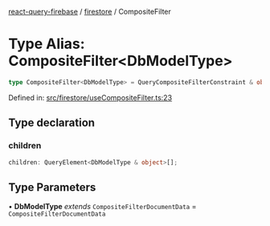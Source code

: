 [react-query-firebase](../../modules.md) / [firestore](../index.md) / CompositeFilter

# Type Alias: CompositeFilter\<DbModelType\>

```ts
type CompositeFilter<DbModelType> = QueryCompositeFilterConstraint & object;
```

Defined in: [src/firestore/useCompositeFilter.ts:23](https://github.com/vpishuk/react-query-firebase/blob/7fbf9b6c8d5aecd24bcbf362edabf19ee5b1c72c/src/firestore/useCompositeFilter.ts#L23)

## Type declaration

### children

```ts
children: QueryElement<DbModelType & object>[];
```

## Type Parameters

• **DbModelType** *extends* `CompositeFilterDocumentData` = `CompositeFilterDocumentData`
